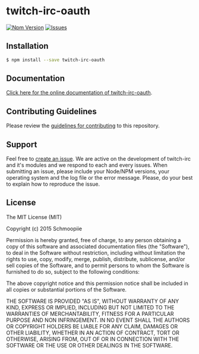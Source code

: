 # twitch-irc-oauth
[![Npm Version](http://img.shields.io/npm/v/twitch-irc-oauth.svg?style=flat)](https://www.npmjs.org/package/twitch-irc-oauth) [![Issues](http://img.shields.io/github/issues/twitch-irc/twitch-irc-oauth.svg?style=flat)](https://github.com/twitch-irc/twitch-irc-oauth/issues)

## Installation

```bash
$ npm install --save twitch-irc-oauth
```

## Documentation

[Click here for the online documentation of twitch-irc-oauth](http://www.schmoopiie.com/docs/twitch-irc/index.php/Modules/OAuth/Configuration).

## Contributing Guidelines

Please review the [guidelines for contributing](https://github.com/twitch-irc/twitch-irc-oauth/blob/master/CONTRIBUTING.md) to this repository.

## Support

Feel free to [create an issue](https://github.com/twitch-irc/twitch-irc-oauth/issues/new). We are active on the development of twitch-irc and it's modules and we respond to each and every issues. When submitting an issue, please include your Node/NPM versions, your operating system and the log file or the error message. Please, do your best to explain how to reproduce the issue.

## License

The MIT License (MIT)

Copyright (c) 2015 Schmoopiie

Permission is hereby granted, free of charge, to any person obtaining a copy
of this software and associated documentation files (the "Software"), to deal
in the Software without restriction, including without limitation the rights
to use, copy, modify, merge, publish, distribute, sublicense, and/or sell
copies of the Software, and to permit persons to whom the Software is
furnished to do so, subject to the following conditions:

The above copyright notice and this permission notice shall be included in
all copies or substantial portions of the Software.

THE SOFTWARE IS PROVIDED "AS IS", WITHOUT WARRANTY OF ANY KIND, EXPRESS OR
IMPLIED, INCLUDING BUT NOT LIMITED TO THE WARRANTIES OF MERCHANTABILITY,
FITNESS FOR A PARTICULAR PURPOSE AND NON INFRINGEMENT. IN NO EVENT SHALL THE
AUTHORS OR COPYRIGHT HOLDERS BE LIABLE FOR ANY CLAIM, DAMAGES OR OTHER
LIABILITY, WHETHER IN AN ACTION OF CONTRACT, TORT OR OTHERWISE, ARISING FROM,
OUT OF OR IN CONNECTION WITH THE SOFTWARE OR THE USE OR OTHER DEALINGS IN
THE SOFTWARE.
